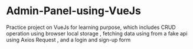 # Admin-Panel-using-VueJs
Practice project on VueJs for learning purpose, which includes CRUD operation using browser local storage , fetching data using from a fake api using Axios Request , and a login and sign-up form
